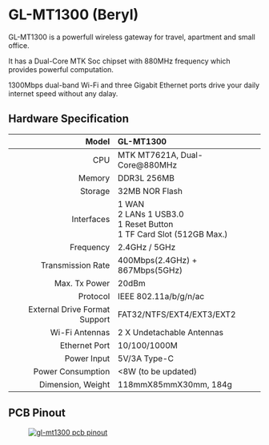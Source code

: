 # GL-MT1300 (Beryl)

GL-MT1300 is a powerfull wireless gateway for travel, apartment and small office. 

It has a Dual-Core MTK Soc chipset with 880MHz frequency which provides powerful computation. 

1300Mbps dual-band Wi-Fi and three Gigabit Ethernet ports drive your daily internet speed without any dalay. 

## Hardware Specification

|                         Model | GL-MT1300                                             |
| ----------------------------: | :---------------------------------------------------- |
|                           CPU | MTK MT7621A, Dual-Core@880MHz                         |
|                        Memory | DDR3L 256MB                                           |
|                       Storage | 32MB NOR Flash                                        |
|                    Interfaces | 1 WAN<br>2 LANs 1 USB3.0<br>1 Reset Button<br>1 TF Card Slot (512GB Max.)                |
|                     Frequency | 2.4GHz / 5GHz                                         |
|             Transmission Rate | 400Mbps(2.4GHz) + 867Mbps(5GHz)                       |
|                 Max. Tx Power | 20dBm                                                 |
|                      Protocol | IEEE 802.11a/b/g/n/ac                                 |
| External Drive Format Support | FAT32/NTFS/EXT4/EXT3/EXT2                             |
|               Wi-Fi  Antennas | 2 X Undetachable Antennas                             |
|                 Ethernet Port | 10/100/1000M                                          |
|                   Power Input | 5V/3A Type-C                                          |
|             Power Consumption | <8W   (to be updated)                                 |
|             Dimension, Weight | 118mmX85mmX30mm, 184g                                 |

## PCB Pinout

<div class="gl-lightbox" itemscope itemtype="http://schema.org/ImageGallery">
  <figure itemprop="associatedMedia" itemscope itemtype="http://schema.org/ImageObject">
    <a href="https://static.gl-inet.com/docs/en/3/setup/mt1300/Pinout.jpg" itemprop="contentUrl" data-size="3167x2480">
      <img src="https://static.gl-inet.com/docs/en/3/setup/mt1300/Pinout.jpg" itemprop="thumbnail" alt="gl-mt1300 pcb pinout" loading="lazy" />
    </a>
  </figure>
</div>
